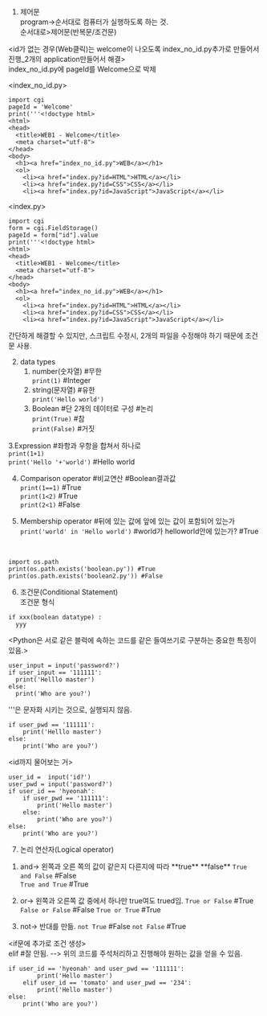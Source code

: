 1. 제어문<br>
program->순서대로 컴퓨터가 실행하도록 하는 것.<br>
순서대로>제어문(반복문/조건문)<br>

<id가 없는 경우(Web클릭)는 welcome이 나오도록 index_no_id.py추가로 만들어서 진행_2개의 application만들어서 해결><br>
index_no_id.py에 pageId를 Welcome으로 박제<br>

<index_no_id.py>  
```
import cgi  
pageId = 'Welcome'  
print('''<!doctype html>  
<html>  
<head>  
  <title>WEB1 - Welcome</title>  
  <meta charset="utf-8">  
</head>  
<body>  
  <h1><a href="index_no_id.py">WEB</a></h1>  
  <ol>  
    <li><a href="index.py?id=HTML">HTML</a></li>  
    <li><a href="index.py?id=CSS">CSS</a></li>  
    <li><a href="index.py?id=JavaScript">JavaScript</a></li>  
```
<index.py>  
```
import cgi  
form = cgi.FieldStorage()  
pageId = form["id"].value  
print('''<!doctype html>  
<html>  
<head>  
  <title>WEB1 - Welcome</title>  
  <meta charset="utf-8">  
</head>  
<body>  
  <h1><a href="index_no_id.py">WEB</a></h1>  
  <ol>  
    <li><a href="index.py?id=HTML">HTML</a></li>  
    <li><a href="index.py?id=CSS">CSS</a></li>  
    <li><a href="index.py?id=JavaScript">JavaScript</a></li>  
```
간단하게 해결할 수 있지만, 스크립트 수정시, 2개의 파일을 수정해야 하기 때문에 조건문 사용.<br>


2. data types<br>
    1) number(숫자열) #무한<br>
`print(1)` #Integer<br>
    2) string(문자열) #유한<br>
`print('Hello world')`<br>
    3) Boolean #단 2개의 데이터로 구성 #논리<br>
`print(True)` #참<br>
`print(False)` #거짓<br>

3.Expression #좌항과 우항을 합쳐서 하나로<br>
`print(1+1)`<br>
`print('Hello '+'world')` #Hello world<br>

4. Comparison operator #비교연산 #Boolean결과값<br>
`print(1==1)` #True<br>
`print(1<2)` #True<br>
`print(2<1)` #False<br>

5. Membership operator #뒤에 있는 값에 앞에 있는 값이 포함되어 있는가<br>
`print('world' in 'Hello world')` #world가 helloworld안에 있는가? #True<br>

<python3 check exist file in directory><br>
```
import os.path
print(os.path.exists('boolean.py')) #True
print(os.path.exists('boolean2.py')) #False
```

6. 조건문(Conditional Statement)<br>
조건문 형식<br>
  ```
if xxx(boolean datatype) :
    yyy
```

<Python은 서로 같은 블럭에 속하는 코드를 같은 들여쓰기로 구분하는 중요한 특징이 있음.><br>
  ```
user_input = input('password?')
if user_input == '111111':
    print('Helllo master')
else:
    print('Who are you?')
  ```
  
'''은 문자화 시키는 것으로, 실행되지 않음.<br>
```
if user_pwd == '111111':
    print('Helllo master')
else:
    print('Who are you?')
```

<id까지 물어보는 거><br>
```
user_id =  input('id?')
user_pwd = input('password?')
if user_id == 'hyeonah':
    if user_pwd == '111111':
        print('Hello master')
    else:
        print('Who are you?')
else:
    print('Who are you?')
```

7. 논리 연산자(Logical operator)<br>
1) and-> 왼쪽과 오른 쪽의 값이 같은지 다른지에 따라 \*\*true\*\* \*\*false\*\*
`True and False` #False<br>
`True and True` #True<br>

2) or-> 왼쪽과 오른쪽 값 중에서 하나만 true여도 trued임.
`True or False` #True
`False or False` #False
`True or True` #True

3) not-> 반대를 만듦.
`not True` #False
`not False` #True
  
<if문에 추가로 조건 생성><br>
elif #잘 안됨. --> 위의 코드를 주석처리하고 진행해야 원하는 값을 얻을 수 있음.
```
if user_id == 'hyeonah' and user_pwd == '111111':
        print('Hello master')
    elif user_id == 'tomato' and user_pwd == '234':
        print('Hello master')
else:
    print('Who are you?')
```

